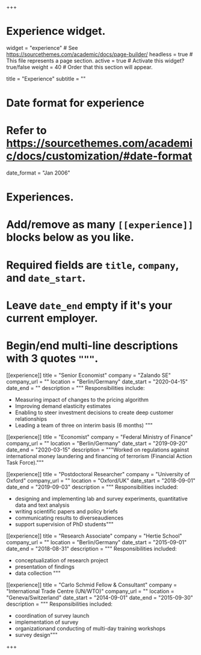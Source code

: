 +++
# Experience widget.
widget = "experience"  # See https://sourcethemes.com/academic/docs/page-builder/
headless = true  # This file represents a page section.
active = true  # Activate this widget? true/false
weight = 40  # Order that this section will appear.

title = "Experience"
subtitle = ""

# Date format for experience
#   Refer to https://sourcethemes.com/academic/docs/customization/#date-format
date_format = "Jan 2006"

# Experiences.
#   Add/remove as many `[[experience]]` blocks below as you like.
#   Required fields are `title`, `company`, and `date_start`.
#   Leave `date_end` empty if it's your current employer.
#   Begin/end multi-line descriptions with 3 quotes `"""`.
[[experience]]
  title = "Senior Economist"
  company = "Zalando SE"
  company_url = ""
  location = "Berlin/Germany"
  date_start = "2020-04-15"
  date_end = ""
  description = """
  Responsibilities include:
  
  * Measuring impact of changes to the pricing algorithm
  * Improving demand elasticity estimates
  * Enabling to steer investment decisions to create deep customer relationships
  * Leading a team of three on interim basis (6 months)
  """

[[experience]]
  title = "Economist"
  company = "Federal Ministry of Finance"
  company_url = ""
  location = "Berlin/Germany"
  date_start = "2019-09-20"
  date_end = "2020-03-15"
  description = """Worked on regulations against international money laundering and financing of terrorism (Financial Action Task Force)."""
  
[[experience]]
  title = "Postdoctoral Researcher"
  company = "University of Oxford"
  company_url = ""
  location = "Oxford/UK"
  date_start = "2018-09-01"
  date_end = "2019-09-03"
  description = """
  Responsibilities included:
  
  *  designing and implementing lab and survey experiments, quantitative data and text  analysis
  * writing  scientific  papers  and  policy  briefs  
  * communicating  results  to  diverseaudiences 
  * support supervision of PhD students"""

[[experience]]
  title = "Research Associate"
  company = "Hertie School"
  company_url = ""
  location = "Berlin/Germany"
  date_start = "2015-09-01"
  date_end = "2018-08-31"
  description = """
  Responsibilities included:  
  
  * conceptualization of research project
  * presentation of findings
  * data collection
  """

[[experience]]
  title = "Carlo Schmid Fellow & Consultant"
  company = "International Trade Centre (UN/WTO)"
  company_url = ""
  location = "Geneva/Switzerland"
  date_start = "2014-09-01"
  date_end = "2015-09-30"
  description = """
  Responsibilities included:
  
  * coordination of survey launch
  * implementation of survey
  * organizationand conducting of multi-day training workshops
  * survey design"""
  
+++
